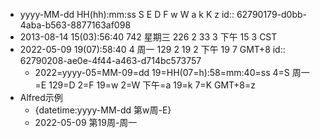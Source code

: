 - yyyy-MM-dd HH(hh):mm:ss S E D F w W a k K z
  id:: 62790179-d0bb-4aba-b563-8877163af098
- 2013-08-14 15(03):56:40 742 星期三 226 2 33 3 下午 15 3 CST
- 2022-05-09 19(07):58:40 4 周一 129 2 19 2 下午 19 7 GMT+8
  id:: 62790208-ae0e-4f44-a463-d714bc573757
	- 2022=yyyy-05=MM-09=dd 19=HH(07=h):58=mm:40=ss 4=S 周一=E 129=D 2=F 19=w 2=W 下午=a 19=k 7=K GMT+8=z
- Alfred示例
	- {datetime:yyyy-MM-dd 第w周-E}
	- 2022-05-09 第19周-周一